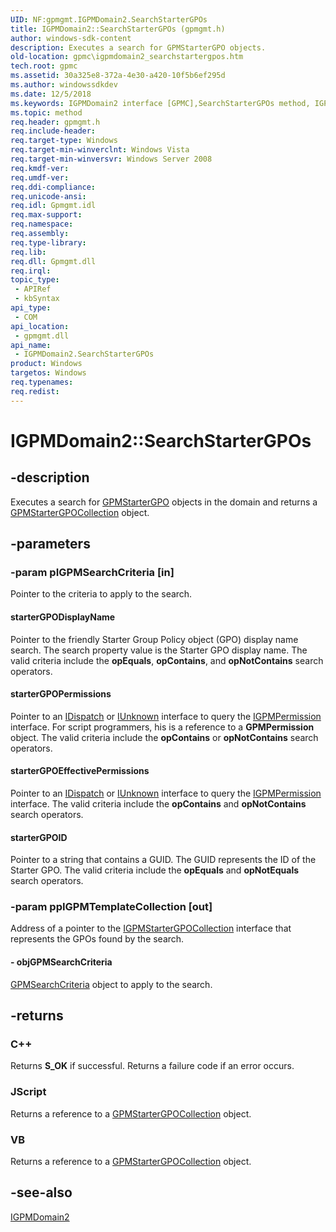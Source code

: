 ```yaml
---
UID: NF:gpmgmt.IGPMDomain2.SearchStarterGPOs
title: IGPMDomain2::SearchStarterGPOs (gpmgmt.h)
author: windows-sdk-content
description: Executes a search for GPMStarterGPO objects.
old-location: gpmc\igpmdomain2_searchstartergpos.htm
tech.root: gpmc
ms.assetid: 30a325e8-372a-4e30-a420-10f5b6ef295d
ms.author: windowssdkdev
ms.date: 12/5/2018
ms.keywords: IGPMDomain2 interface [GPMC],SearchStarterGPOs method, IGPMDomain2.SearchStarterGPOs, IGPMDomain2::SearchStarterGPOs, SearchStarterGPOs, SearchStarterGPOs method [GPMC], SearchStarterGPOs method [GPMC],IGPMDomain2 interface, gpmc.igpmdomain2_searchstartergpos, gpmgmt/IGPMDomain2::SearchStarterGPOs, starterGPODisplayName, starterGPOEffectivePermissions, starterGPOID, starterGPOPermissions
ms.topic: method
req.header: gpmgmt.h
req.include-header: 
req.target-type: Windows
req.target-min-winverclnt: Windows Vista
req.target-min-winversvr: Windows Server 2008
req.kmdf-ver: 
req.umdf-ver: 
req.ddi-compliance: 
req.unicode-ansi: 
req.idl: Gpmgmt.idl
req.max-support: 
req.namespace: 
req.assembly: 
req.type-library: 
req.lib: 
req.dll: Gpmgmt.dll
req.irql: 
topic_type:
 - APIRef
 - kbSyntax
api_type:
 - COM
api_location:
 - gpmgmt.dll
api_name:
 - IGPMDomain2.SearchStarterGPOs
product: Windows
targetos: Windows
req.typenames: 
req.redist: 
---
```


# IGPMDomain2::SearchStarterGPOs


## -description


Executes a search for 
<a href="https://msdn.microsoft.com/5ce7a7b4-e1c0-4e76-98c2-41462ec4ea17">GPMStarterGPO</a> objects  in the domain and returns a 
<a href="https://msdn.microsoft.com/847aea86-48e9-428e-ae4d-e6a7e1e13428">GPMStarterGPOCollection</a> object.


## -parameters




### -param pIGPMSearchCriteria [in]

Pointer to the criteria to apply to the search.



#### starterGPODisplayName

Pointer to  the friendly Starter Group Policy object (GPO) display name search. The search property value is the Starter GPO display name. The valid criteria include the <b>opEquals</b>, 
<b>opContains</b>, and <b>opNotContains</b> search operators.



#### starterGPOPermissions

Pointer to an <a href="https://msdn.microsoft.com/en-us/library/ms221608(v=VS.85).aspx">IDispatch</a> or <a href="https://msdn.microsoft.com/en-us/library/ms680509(v=VS.85).aspx">IUnknown</a> interface to query the <a href="https://msdn.microsoft.com/7ac19065-571e-45f5-934f-35ddbf225262">IGPMPermission</a> interface. For script programmers, his is a reference to a <b>GPMPermission</b> object. The valid criteria include the <b>opContains</b> or <b>opNotContains</b> search operators.



#### starterGPOEffectivePermissions

Pointer to an <a href="https://msdn.microsoft.com/en-us/library/ms221608(v=VS.85).aspx">IDispatch</a> or <a href="https://msdn.microsoft.com/en-us/library/ms680509(v=VS.85).aspx">IUnknown</a> interface to query the 
<a href="https://msdn.microsoft.com/7ac19065-571e-45f5-934f-35ddbf225262">IGPMPermission</a> interface. The valid criteria include the <b>opContains</b> and <b>opNotContains</b> search operators.



#### starterGPOID

Pointer to a string that contains a GUID. The GUID represents the ID of the Starter GPO. The valid criteria include the <b>opEquals</b> and <b>opNotEquals</b> search operators.


### -param ppIGPMTemplateCollection [out]

Address of a pointer to the 
<a href="https://msdn.microsoft.com/b650b1c6-0597-468a-afdc-a21d61f1a8a0">IGPMStarterGPOCollection</a> interface that represents the GPOs found by the search.


#### - objGPMSearchCriteria


<a href="https://msdn.microsoft.com/6d24ffd1-987c-468f-a8cc-08992b7deb9d">GPMSearchCriteria</a> object to apply to the search.


## -returns



<h3>C++</h3>
Returns <b>S_OK</b> if successful. Returns a failure code if an error occurs.

<h3>JScript</h3>
Returns a reference to a  <a href="https://msdn.microsoft.com/b650b1c6-0597-468a-afdc-a21d61f1a8a0">GPMStarterGPOCollection</a> object.

<h3>VB</h3>
Returns a reference to a  <a href="https://msdn.microsoft.com/b650b1c6-0597-468a-afdc-a21d61f1a8a0">GPMStarterGPOCollection</a> object.




## -see-also




<a href="https://msdn.microsoft.com/5abfea14-0cb9-46ea-915c-93a8d8b2477b">IGPMDomain2</a>
 

 

